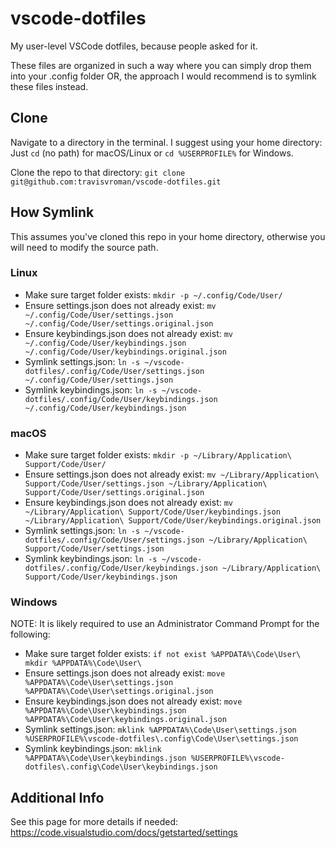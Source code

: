 # vscode-dotfiles

My user-level VSCode dotfiles, because people asked for it.

These files are organized in such a way where you can simply drop them into your .config folder OR, the approach I would recommend is to symlink these files instead.

## Clone

Navigate to a directory in the terminal. I suggest using your home directory:
Just `cd` (no path) for macOS/Linux or `cd %USERPROFILE%` for Windows.

Clone the repo to that directory:
`git clone git@github.com:travisvroman/vscode-dotfiles.git`

## How Symlink

This assumes you've cloned this repo in your home directory, otherwise you will need to modify the source path.

### Linux

- Make sure target folder exists: `mkdir -p ~/.config/Code/User/`
- Ensure settings.json does not already exist: `mv ~/.config/Code/User/settings.json ~/.config/Code/User/settings.original.json`
- Ensure keybindings.json does not already exist: `mv ~/.config/Code/User/keybindings.json ~/.config/Code/User/keybindings.original.json`
- Symlink settings.json: `ln -s ~/vscode-dotfiles/.config/Code/User/settings.json ~/.config/Code/User/settings.json`
- Symlink keybindings.json: `ln -s ~/vscode-dotfiles/.config/Code/User/keybindings.json ~/.config/Code/User/keybindings.json`

### macOS

- Make sure target folder exists: `mkdir -p ~/Library/Application\ Support/Code/User/`
- Ensure settings.json does not already exist: `mv ~/Library/Application\ Support/Code/User/settings.json ~/Library/Application\ Support/Code/User/settings.original.json`
- Ensure keybindings.json does not already exist: `mv ~/Library/Application\ Support/Code/User/keybindings.json ~/Library/Application\ Support/Code/User/keybindings.original.json`
- Symlink settings.json: `ln -s ~/vscode-dotfiles/.config/Code/User/settings.json ~/Library/Application\ Support/Code/User/settings.json`
- Symlink keybindings.json: `ln -s ~/vscode-dotfiles/.config/Code/User/keybindings.json ~/Library/Application\ Support/Code/User/keybindings.json`

### Windows

NOTE: It is likely required to use an Administrator Command Prompt for the following:

- Make sure target folder exists: `if not exist %APPDATA%\Code\User\ mkdir %APPDATA%\Code\User\`
- Ensure settings.json does not already exist: `move %APPDATA%\Code\User\settings.json %APPDATA%\Code\User\settings.original.json`
- Ensure keybindings.json does not already exist: `move %APPDATA%\Code\User\keybindings.json %APPDATA%\Code\User\keybindings.original.json`
- Symlink settings.json: `mklink %APPDATA%\Code\User\settings.json %USERPROFILE%\vscode-dotfiles\.config\Code\User\settings.json`
- Symlink keybindings.json: `mklink %APPDATA%\Code\User\keybindings.json %USERPROFILE%\vscode-dotfiles\.config\Code\User\keybindings.json`

## Additional Info

See this page for more details if needed:
https://code.visualstudio.com/docs/getstarted/settings
